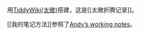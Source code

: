 用[TiddyWiki(太微)](https://tiddlywiki.com/#WikiText)搭建，这是[[太微折腾记录]]。

[[我的笔记方法]]参照了[Andyʼs working notes](https://notes.andymatuschak.org/)。